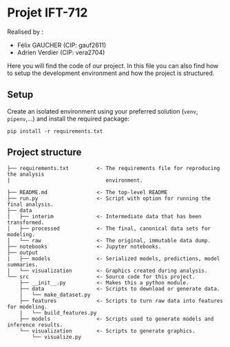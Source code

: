 # Projet IFT-712

Realised by :

 - Félix GAUCHER (CIP: gauf2611)
 - Adrien Verdier (CIP: vera2704)

Here you will find the code of our project.
In this file you can also find how to setup the development environment and how the project is structured.

## Setup

Create an isolated environment using your preferred solution 
(`venv`, `pipenv`,...) and install the required package: 
```
pip install -r requirements.txt
```


## Project structure
```
├── requirements.txt         <- The requirements file for reproducing the analysis 
|                               environment. 

├── README.md                <- The top-level README
├── run.py                   <- Script with option for running the final analysis.
├── data
|   ├── interim              <- Intermediate data that has been transformed.
│   ├── processed            <- The final, canonical data sets for modeling.
│   └── raw                  <- The original, immutable data dump.
├── notebooks                <- Jupyter notebooks.
├── output             
|   ├── models               <- Serialized models, predictions, model summaries.
|   └── visualization        <- Graphics created during analysis.
└── src                      <- Source code for this project.
    ├── __init__.py          <- Makes this a python module.
    ├── data                 <- Scripts to download or generate data.
    |   └── make_dataset.py  
    ├── features             <- Scripts to turn raw data into features for modeling.
    |   └── build_features.py  
    ├── models               <- Scripts used to generate models and inference results.
    └── visualization        <- Scripts to generate graphics.
        └── visualize.py
```
    
